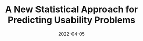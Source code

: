 ---
date: 2022-04-05
permalink: false
publisher: measuringu
tags:
  - studies
  - metrics
  - usability
target_url: https://measuringu.com/cube-root-problem-discovery-model/
title: A New Statistical Approach for Predicting Usability Problems
---